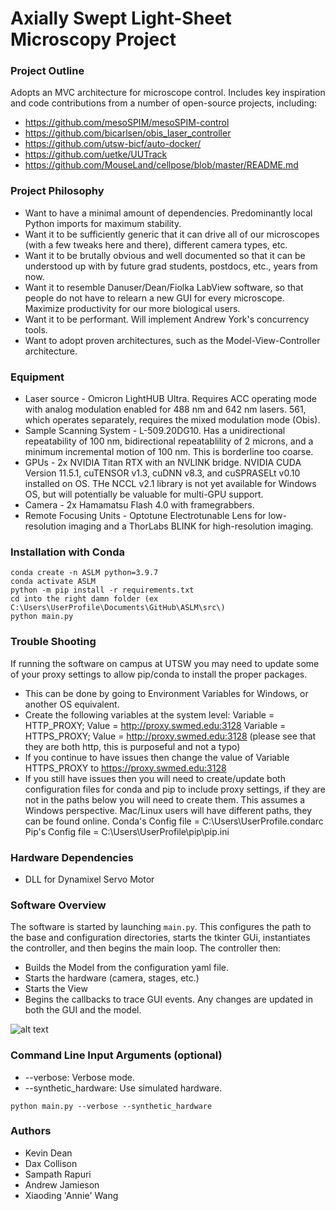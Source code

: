 # Axially Swept Light-Sheet Microscopy Project

### Project Outline
Adopts an MVC architecture for microscope control. 
Includes key inspiration and code contributions from a number of open-source projects, including:
* https://github.com/mesoSPIM/mesoSPIM-control
* https://github.com/bicarlsen/obis_laser_controller
* https://github.com/utsw-bicf/auto-docker/
* https://github.com/uetke/UUTrack
* https://github.com/MouseLand/cellpose/blob/master/README.md

### Project Philosophy
* Want to have a minimal amount of dependencies. Predominantly local Python imports for maximum stability.
* Want it to be sufficiently generic that it can drive all of our microscopes (with a few tweaks here and there), different camera types, etc.
* Want it to be brutally obvious and well documented so that it can be understood up with by future grad students, postdocs, etc., years from now.
* Want it to resemble Danuser/Dean/Fiolka LabView software, so that people do not have to relearn a new GUI for every microscope.  Maximize productivity for our more biological users.
* Want it to be performant.  Will implement Andrew York's concurrency tools.
* Want to adopt proven architectures, such as the Model-View-Controller architecture.  

### Equipment
* Laser source - Omicron LightHUB Ultra.  Requires ACC operating mode with analog modulation enabled for 488 nm and 642 nm lasers.  561, which operates separately, requires the mixed modulation mode (Obis).
* Sample Scanning System - L-509.20DG10.  Has a unidirectional repeatability of 100 nm, bidirectional repeatablility of 2 microns, and a minimum incremental motion of 100 nm.  This is borderline too coarse.
* GPUs - 2x NVIDIA Titan RTX with an NVLINK bridge.  NVIDIA CUDA Version 11.5.1, cuTENSOR v1.3, cuDNN v8.3, and cuSPRASELt v0.10 installed on OS. THe NCCL v2.1 library is not yet available for Windows OS, but will potentially be valuable for multi-GPU support.
* Camera - 2x Hamamatsu Flash 4.0 with framegrabbers.
* Remote Focusing Units - Optotune Electrotunable Lens for low-resolution imaging and a ThorLabs BLINK for high-resolution imaging.

### Installation with Conda
~~~
conda create -n ASLM python=3.9.7
conda activate ASLM
python -m pip install -r requirements.txt
cd into the right damn folder (ex C:\Users\UserProfile\Documents\GitHub\ASLM\src\)
python main.py
~~~

### Trouble Shooting
If running the software on campus at UTSW you may need to update some of your proxy settings to allow pip/conda to install the proper packages.
* This can be done by going to Environment Variables for Windows, or another OS equivalent.
* Create the following variables at the system level: 
    Variable = HTTP_PROXY; Value = http://proxy.swmed.edu:3128
    Variable = HTTPS_PROXY; Value = http://proxy.swmed.edu:3128 (please see that they are both http, this is purposeful and not a typo)
* If you continue to have issues then change the value of Variable HTTPS_PROXY to https://proxy.swmed.edu:3128
* If you still have issues then you will need to create/update both configuration files for conda and pip to include proxy settings, if they are not in the paths below you will need to create them. This assumes a Windows perspective. Mac/Linux users will have different paths, they can be found online.
    Conda's Config file = C:\Users\UserProfile\.condarc
    Pip's Config file = C:\Users\UserProfile\pip\pip.ini

### Hardware Dependencies
* DLL for Dynamixel Servo Motor

### Software Overview
The software is started by launching `main.py`. This configures the path to the base and configuration directories,
starts the tkinter GUi, instantiates the controller, and then begins the main loop. The controller then:
* Builds the Model from the configuration yaml file.
* Starts the hardware (camera, stages, etc.)
* Starts the View
* Begins the callbacks to trace GUI events.  Any changes are updated in both the GUI and the model.

![alt text](https://github.com/AdvancedImagingUTSW/ASLM/blob/develop/aslm_architecture.jpg?raw=true)

### Command Line Input Arguments (optional)
* --verbose: Verbose mode.
* --synthetic_hardware: Use simulated hardware.

~~~
python main.py --verbose --synthetic_hardware
~~~

### Authors
* Kevin Dean
* Dax Collison
* Sampath Rapuri
* Andrew Jamieson
* Xiaoding 'Annie' Wang
